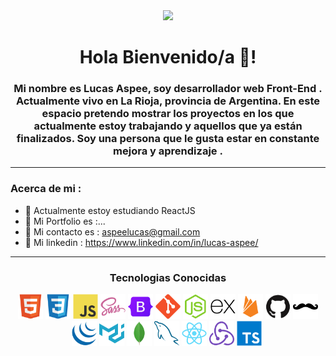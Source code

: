 
<div id="header" align="center">
    <img src="https://media.giphy.com/media/ENVmkrTmnniqQ/giphy.gif" width="200">
    <h1 align="center">Hola Bienvenido/a 👋!</h1>
    <h3 align="center">Mi nombre es Lucas Aspee, soy desarrollador web Front-End . Actualmente vivo en La Rioja, provincia de Argentina. En este espacio pretendo mostrar los proyectos en los que actualmente estoy trabajando y aquellos que ya están  finalizados. Soy una persona que le gusta estar en constante mejora y aprendizaje  . 
</h3>
</div>

<div margin-bottom="20px" ></div>

---

### Acerca de mi :

- 📝 Actualmente estoy estudiando ReactJS
- 📂 Mi Portfolio es :...
- 📧 Mi contacto es : aspeelucas@gmail.com
- 👔 Mi linkedin : https://www.linkedin.com/in/lucas-aspee/

---

<div align="center">
    <h3>Tecnologias Conocidas</h3>
     <div>
        <img src="https://github.com/devicons/devicon/blob/master/icons/html5/html5-original.svg" width=40 >
        <img src="https://github.com/devicons/devicon/blob/master/icons/css3/css3-original.svg" width=40>
        <img src="https://github.com/devicons/devicon/blob/master/icons/javascript/javascript-original.svg" width=40 >
        <img src="https://github.com/devicons/devicon/blob/master/icons/sass/sass-original.svg" width=40>
        <img src="https://github.com/devicons/devicon/blob/master/icons/bootstrap/bootstrap-original.svg" width=40>
        <img src="https://github.com/devicons/devicon/blob/master/icons/git/git-plain.svg" width=40>
        <img src="https://github.com/devicons/devicon/blob/master/icons/nodejs/nodejs-plain.svg" width=40>
        <img src="https://github.com/devicons/devicon/blob/master/icons/express/express-original.svg" width=40>
        <img src="https://github.com/devicons/devicon/blob/master/icons/firebase/firebase-plain.svg" width=40>
        <img src="https://github.com/devicons/devicon/blob/master/icons/github/github-original.svg" width=40>
        <img src="https://github.com/devicons/devicon/blob/master/icons/handlebars/handlebars-original.svg" width=40>
        <img src="https://github.com/devicons/devicon/blob/master/icons/jquery/jquery-original.svg" width=40>
        <img src="https://github.com/devicons/devicon/blob/master/icons/materialui/materialui-plain.svg" width=40>
        <img src="https://github.com/devicons/devicon/blob/master/icons/mongodb/mongodb-original.svg" width=40>
        <img src="https://github.com/devicons/devicon/blob/master/icons/mysql/mysql-original.svg" width=40>
        <img src="https://github.com/devicons/devicon/blob/master/icons/react/react-original.svg" width=40>
        <img src="https://github.com/devicons/devicon/blob/master/icons/redux/redux-original.svg" width=40>
        <img src="https://github.com/devicons/devicon/blob/master/icons/typescript/typescript-original.svg" width=40>
        <img src="" width=40>
    </div>
</div>
